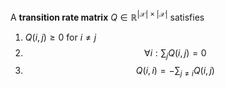 A **transition rate matrix** $Q \in \mathbb{R}^{ |\mathcal{X}| \times |\mathcal{X}| }$ satisfies

1. $Q(i,j) \geqslant 0$ for $i \neq j$
2. $$\forall i: \sum_j Q(i, j) = 0$$
3. $$Q(i,i) = -\sum_{j \neq i}Q(i, j)$$